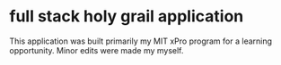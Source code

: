 # full stack holy grail application

This application was built primarily my MIT xPro program for a learning opportunity. Minor edits were made my myself.
